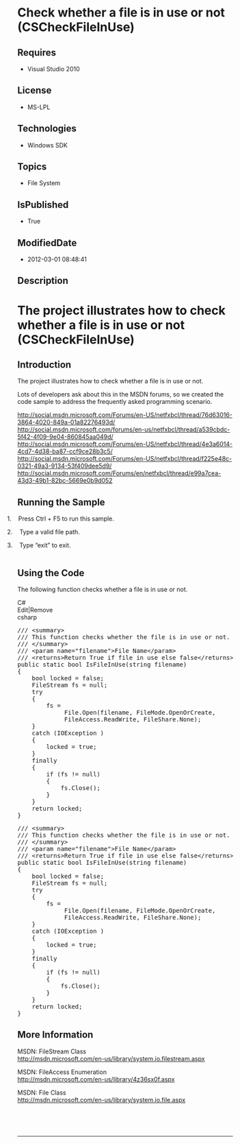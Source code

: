 # Check whether a file is in use or not (CSCheckFileInUse)
## Requires
* Visual Studio 2010
## License
* MS-LPL
## Technologies
* Windows SDK
## Topics
* File System
## IsPublished
* True
## ModifiedDate
* 2012-03-01 08:48:41
## Description

<div class="WordSection1">
<h1>The project illustrates how to check whether a file is in use or not (<span class="SpellE">CSCheckFileInUse</span>)</h1>
<h2>Introduction</h2>
<p class="MsoNormal">The project illustrates how to check whether a file is in use or not.</p>
<p class="MsoNormal">Lots of developers ask about this in the MSDN forums, so we created the code sample to address the frequently asked programming scenario.</p>
<p class="MsoNormal"><a href="http://social.msdn.microsoft.com/Forums/en-US/netfxbcl/thread/76d63016-3864-4020-849a-01a82276493d/">http://social.msdn.microsoft.com/Forums/en-US/netfxbcl/thread/76d63016-3864-4020-849a-01a82276493d/</a>
<br>
<a href="http://social.msdn.microsoft.com/forums/en-us/netfxbcl/thread/a539cbdc-5f42-4f09-9e04-860845aa049d/">http://social.msdn.microsoft.com/forums/en-us/netfxbcl/thread/a539cbdc-5f42-4f09-9e04-860845aa049d/</a><br>
<a href="http://social.msdn.microsoft.com/Forums/en-US/netfxbcl/thread/4e3a6014-4cd7-4d38-ba87-ccf9ce28b3c5/">http://social.msdn.microsoft.com/Forums/en-US/netfxbcl/thread/4e3a6014-4cd7-4d38-ba87-ccf9ce28b3c5/</a><br>
<a href="http://social.msdn.microsoft.com/Forums/en-US/netfxbcl/thread/f225e48c-0321-49a3-9134-53f409dee5d9/">http://social.msdn.microsoft.com/Forums/en-US/netfxbcl/thread/f225e48c-0321-49a3-9134-53f409dee5d9/</a><br>
<a href="http://social.msdn.microsoft.com/Forums/en/netfxbcl/thread/e99a7cea-43d3-49b1-82bc-5669e0b9d052">http://social.msdn.microsoft.com/Forums/en/netfxbcl/thread/e99a7cea-43d3-49b1-82bc-5669e0b9d052</a></p>
<h2>Running the Sample</h2>
<p class="MsoListParagraphCxSpFirst" style="text-indent:-.25in"><span><span>1.<span style="font:7.0pt &quot;Times New Roman&quot;">&nbsp;&nbsp;&nbsp;&nbsp;&nbsp;&nbsp;
</span></span></span>Press Ctrl &#43; F5 to run this sample.</p>
<p class="MsoListParagraphCxSpMiddle" style="text-indent:-.25in"><span><span>2.<span style="font:7.0pt &quot;Times New Roman&quot;">&nbsp;&nbsp;&nbsp;&nbsp;&nbsp;&nbsp;
</span></span></span>Type a valid file path.</p>
<p class="MsoListParagraphCxSpLast" style="text-indent:-.25in"><span><span>3.<span style="font:7.0pt &quot;Times New Roman&quot;">&nbsp;&nbsp;&nbsp;&nbsp;&nbsp;&nbsp;
</span></span></span>Type &ldquo;exit&rdquo; to exit.</p>
<p class="MsoListParagraphCxSpLast" style="text-indent:-.25in"><img src="http://i1.code.msdn.s-msft.com/cscheckfileinuse-1974c9a1/image/file/52547/1/image001.png" alt=""></p>
<h2>Using the Code</h2>
<p class="MsoNormal">The following function checks whether a file is in use or not.</p>
<div class="scriptcode">
<div class="pluginEditHolder" pluginCommand="mceScriptCode">
<div class="title"><span>C#</span></div>
<div class="pluginLinkHolder"><span class="pluginEditHolderLink">Edit</span>|<span class="pluginRemoveHolderLink">Remove</span></div>
<span class="hidden">csharp</span>
<pre class="hidden">/// &lt;summary&gt;
/// This function checks whether the file is in use or not.
/// &lt;/summary&gt;
/// &lt;param name=&quot;filename&quot;&gt;File Name&lt;/param&gt;
/// &lt;returns&gt;Return True if file in use else false&lt;/returns&gt;
public static bool IsFileInUse(string filename)
{
    bool locked = false;
    FileStream fs = null;
    try
    {
        fs =
             File.Open(filename, FileMode.OpenOrCreate,
             FileAccess.ReadWrite, FileShare.None);
    }
    catch (IOException )
    {
        locked = true;
    }
    finally
    {
        if (fs != null)
        {
            fs.Close();
        }
    }
    return locked;
}
</pre>
<div class="preview">
<pre class="csharp"><span class="cs__com">///&nbsp;&lt;summary&gt;</span>&nbsp;
<span class="cs__com">///&nbsp;This&nbsp;function&nbsp;checks&nbsp;whether&nbsp;the&nbsp;file&nbsp;is&nbsp;in&nbsp;use&nbsp;or&nbsp;not.</span>&nbsp;
<span class="cs__com">///&nbsp;&lt;/summary&gt;</span>&nbsp;
<span class="cs__com">///&nbsp;&lt;param&nbsp;name=&quot;filename&quot;&gt;File&nbsp;Name&lt;/param&gt;</span>&nbsp;
<span class="cs__com">///&nbsp;&lt;returns&gt;Return&nbsp;True&nbsp;if&nbsp;file&nbsp;in&nbsp;use&nbsp;else&nbsp;false&lt;/returns&gt;</span>&nbsp;
<span class="cs__keyword">public</span>&nbsp;<span class="cs__keyword">static</span>&nbsp;<span class="cs__keyword">bool</span>&nbsp;IsFileInUse(<span class="cs__keyword">string</span>&nbsp;filename)&nbsp;
{&nbsp;
&nbsp;&nbsp;&nbsp;&nbsp;<span class="cs__keyword">bool</span>&nbsp;locked&nbsp;=&nbsp;<span class="cs__keyword">false</span>;&nbsp;
&nbsp;&nbsp;&nbsp;&nbsp;FileStream&nbsp;fs&nbsp;=&nbsp;<span class="cs__keyword">null</span>;&nbsp;
&nbsp;&nbsp;&nbsp;&nbsp;<span class="cs__keyword">try</span>&nbsp;
&nbsp;&nbsp;&nbsp;&nbsp;{&nbsp;
&nbsp;&nbsp;&nbsp;&nbsp;&nbsp;&nbsp;&nbsp;&nbsp;fs&nbsp;=&nbsp;
&nbsp;&nbsp;&nbsp;&nbsp;&nbsp;&nbsp;&nbsp;&nbsp;&nbsp;&nbsp;&nbsp;&nbsp;&nbsp;File.Open(filename,&nbsp;FileMode.OpenOrCreate,&nbsp;
&nbsp;&nbsp;&nbsp;&nbsp;&nbsp;&nbsp;&nbsp;&nbsp;&nbsp;&nbsp;&nbsp;&nbsp;&nbsp;FileAccess.ReadWrite,&nbsp;FileShare.None);&nbsp;
&nbsp;&nbsp;&nbsp;&nbsp;}&nbsp;
&nbsp;&nbsp;&nbsp;&nbsp;<span class="cs__keyword">catch</span>&nbsp;(IOException&nbsp;)&nbsp;
&nbsp;&nbsp;&nbsp;&nbsp;{&nbsp;
&nbsp;&nbsp;&nbsp;&nbsp;&nbsp;&nbsp;&nbsp;&nbsp;locked&nbsp;=&nbsp;<span class="cs__keyword">true</span>;&nbsp;
&nbsp;&nbsp;&nbsp;&nbsp;}&nbsp;
&nbsp;&nbsp;&nbsp;&nbsp;<span class="cs__keyword">finally</span>&nbsp;
&nbsp;&nbsp;&nbsp;&nbsp;{&nbsp;
&nbsp;&nbsp;&nbsp;&nbsp;&nbsp;&nbsp;&nbsp;&nbsp;<span class="cs__keyword">if</span>&nbsp;(fs&nbsp;!=&nbsp;<span class="cs__keyword">null</span>)&nbsp;
&nbsp;&nbsp;&nbsp;&nbsp;&nbsp;&nbsp;&nbsp;&nbsp;{&nbsp;
&nbsp;&nbsp;&nbsp;&nbsp;&nbsp;&nbsp;&nbsp;&nbsp;&nbsp;&nbsp;&nbsp;&nbsp;fs.Close();&nbsp;
&nbsp;&nbsp;&nbsp;&nbsp;&nbsp;&nbsp;&nbsp;&nbsp;}&nbsp;
&nbsp;&nbsp;&nbsp;&nbsp;}&nbsp;
&nbsp;&nbsp;&nbsp;&nbsp;<span class="cs__keyword">return</span>&nbsp;locked;&nbsp;
}&nbsp;
</pre>
</div>
</div>
</div>
<div class="endscriptcode"></div>
<h2>More Information</h2>
<p class="MsoNormal">MSDN: FileStream Class<br>
<a href="http://msdn.microsoft.com/en-us/library/system.io.filestream.aspx">http://msdn.microsoft.com/en-us/library/system.io.filestream.aspx</a></p>
<p class="MsoNormal">MSDN: FileAccess Enumeration<br>
<a href="http://msdn.microsoft.com/en-us/library/4z36sx0f.aspx">http://msdn.microsoft.com/en-us/library/4z36sx0f.aspx</a></p>
<p class="MsoNormal">MSDN: File Class<br>
<a href="http://msdn.microsoft.com/en-us/library/system.io.file.aspx">http://msdn.microsoft.com/en-us/library/system.io.file.aspx</a></p>
<p class="MsoNormal">&nbsp;</p>
<p class="MsoNormal">&nbsp;</p>
<hr>
<div><a href="http://go.microsoft.com/?linkid=9759640" style="margin-top:3px"><img src="http://bit.ly/onecodelogo" alt=""></a></div>
<p>&nbsp;</p>
</div>
